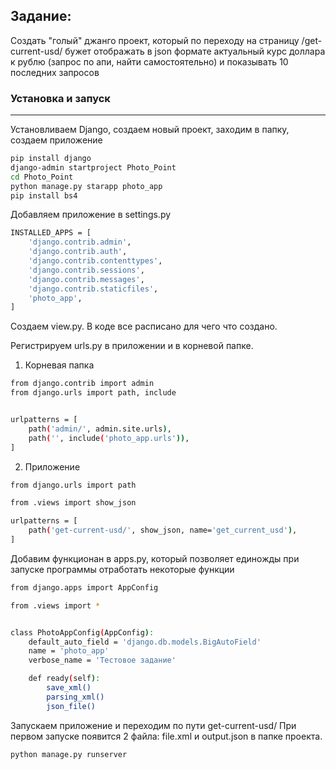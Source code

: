 Задание:
-------

Cоздать "голый" джанго проект, который по переходу на страницу /get-current-usd/ бужет отображать в json формате актуальный курс доллара к рублю (запрос по апи, найти самостоятельно) и показывать 10 последних запросов 


### Установка и запуск
-------
Установливаем Django, создаем новый проект, заходим в папку, создаем приложение

```bash
pip install django
django-admin startproject Photo_Point
cd Photo_Point
python manage.py starapp photo_app
pip install bs4
```

Добавляем приложение в settings.py

```bash
INSTALLED_APPS = [
    'django.contrib.admin',
    'django.contrib.auth',
    'django.contrib.contenttypes',
    'django.contrib.sessions',
    'django.contrib.messages',
    'django.contrib.staticfiles',
    'photo_app',
]
```

Создаем view.py. В коде все расписано для чего что создано.

Регистрируем urls.py в приложении и в корневой папке.

1) Корневая папка
```bash
from django.contrib import admin
from django.urls import path, include


urlpatterns = [
    path('admin/', admin.site.urls),
    path('', include('photo_app.urls')),
]
```

2) Приложение
```bash
from django.urls import path

from .views import show_json

urlpatterns = [
    path('get-current-usd/', show_json, name='get_current_usd'),
]
```


Добавим функционан в apps.py, который позволяет единожды при запуске программы отработать некоторые функции
```bash
from django.apps import AppConfig

from .views import *


class PhotoAppConfig(AppConfig):
    default_auto_field = 'django.db.models.BigAutoField'
    name = 'photo_app'
    verbose_name = 'Тестовое задание'

    def ready(self):
        save_xml()
        parsing_xml()
        json_file()
```


Запускаем приложение и переходим по пути get-current-usd/ 
При первом запуске появится 2 файла: file.xml и output.json в папке проекта.

```bash
python manage.py runserver
```

